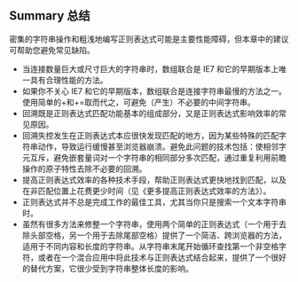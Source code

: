 ## Summary 总结
密集的字符串操作和粗浅地编写正则表达式可能是主要性能障碍，但本章中的建议可帮助您避免常见缺陷。

- 当连接数量巨大或尺寸巨大的字符串时，数组联合是 IE7 和它的早期版本上唯一具有合理性能的方法。
- 如果你不关心 IE7 和它的早期版本，数组联合是连接字符串最慢的方法之一。使用简单的+和+=取而代之，可避免（产生）不必要的中间字符串。
- 回溯既是正则表达式匹配功能基本的组成部分，又是正则表达式影响效率的常见原因。
- 回溯失控发生在正则表达式本应很快发现匹配的地方，因为某些特殊的匹配字符串动作，导致运行缓慢甚至浏览器崩溃。避免此问题的技术包括：使相邻字元互斥，避免嵌套量词对一个字符串的相同部分多次匹配，通过重复利用前瞻操作的原子特性去除不必要的回溯。
- 提高正则表达式效率的各种技术手段，帮助正则表达式更快地找到匹配，以及在非匹配位置上花费更少时间（见《更多提高正则表达式效率的方法》）。
- 正则表达式并不总是完成工作的最佳工具，尤其当你只是搜索一个文本字符串时。
- 虽然有很多方法来修整一个字符串，使用两个简单的正则表达式（一个用于去除头部空格，另一个用于去除尾部空格）提供了一个简洁、跨浏览器的方法，适用于不同内容和长度的字符串。从字符串末尾开始循环查找第一个非空格字符，或者在一个混合应用中将此技术与正则表达式结合起来，提供了一个很好的替代方案，它很少受到字符串整体长度的影响。